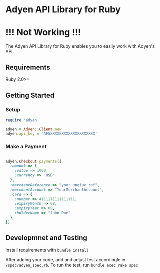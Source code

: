 # Adyen API Library for Ruby

# !!! Not Working !!!
The Adyen API Library for Ruby enables you to easily work with Adyen's API.

## Requirements

Ruby 2.0>=

## Getting Started
### Setup
```ruby
require 'adyen'

adyen = Adyen::Client.new
adyen.api_key = 'AF5XXXXXXXXXXXXXXXXXXXX'
```

### Make a Payment
```ruby

adyen.Checkout.payments({
  :amount => {
    :value => 1000,
    :currency => "USD"
  },
  :merchantReference => "your_unqiue_ref",
  :merchantAccount => "YourMerchantAccount",
  :card => {
    :number => 4111111111111111,
    :expiryMonth => 08,
    :expiryYear => 09,
    :holderName => "John Doe"
  }
})
```

## Developmnet and Testing

Install requirements with ```bundle install```

After adding your code, add and adjust test accordingle in `/spec/adyen_spec.rb`. 
To run the test, run ```bundle exec rake spec```
